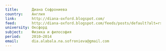 ```yaml
---
title:      Диана Софрониева
country:    Англия
link:       http://diana-oxford.blogspot.com/ 
feed:       http://diana-oxford.blogspot.com/feeds/posts/default?alt=rss
university: Оксфорд
subject:    Физика и философия
period:     2010–2014
email:      dia.alabala.na.sofronieva@gmail.com
---
```

